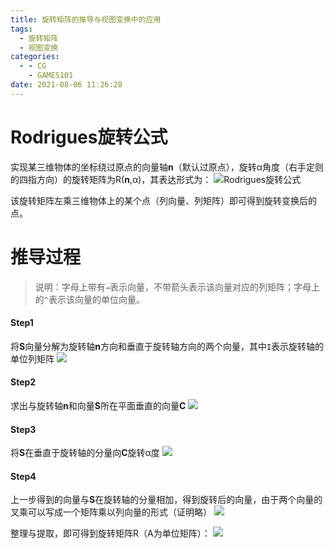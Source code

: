 ```yaml
---
title: 旋转矩阵的推导与视图变换中的应用
tags:
  - 旋转矩阵
  - 视图变换
categories:
  - - CG
    - GAMES101
date: 2021-08-06 11:26:28
---
```

# Rodrigues旋转公式

实现某三维物体的坐标绕过原点的向量轴**n**（默认过原点），旋转α角度（右手定则的四指方向）的旋转矩阵为R(**n**,α)，其表达形式为：
![Rodrigues旋转公式](2021-08-06-17-50-47.png)

该旋转矩阵左乘三维物体上的某个点（列向量、列矩阵）即可得到旋转变换后的点。

# 推导过程
> 说明：字母上带有`→`表示向量，不带箭头表示该向量对应的列矩阵；字母上的`^`表示该向量的单位向量。

#### Step1
将**S**向量分解为旋转轴**n**方向和垂直于旋转轴方向的两个向量，其中`I`表示旋转轴的单位列矩阵
![](2021-08-07-09-55-48.png)

#### Step2
求出与旋转轴**n**和向量**S**所在平面垂直的向量**C**
![](2021-08-07-09-56-11.png)

#### Step3
将**S**在垂直于旋转轴的分量向**C**旋转α度
![](2021-08-07-09-57-58.png)

#### Step4
上一步得到的向量与**S**在旋转轴的分量相加，得到旋转后的向量，由于两个向量的叉乘可以写成一个矩阵乘以列向量的形式（证明略）
![](2021-08-07-09-53-09.png)

整理与提取，即可得到旋转矩阵R（A为单位矩阵）：
![](2021-08-07-09-58-44.png)

